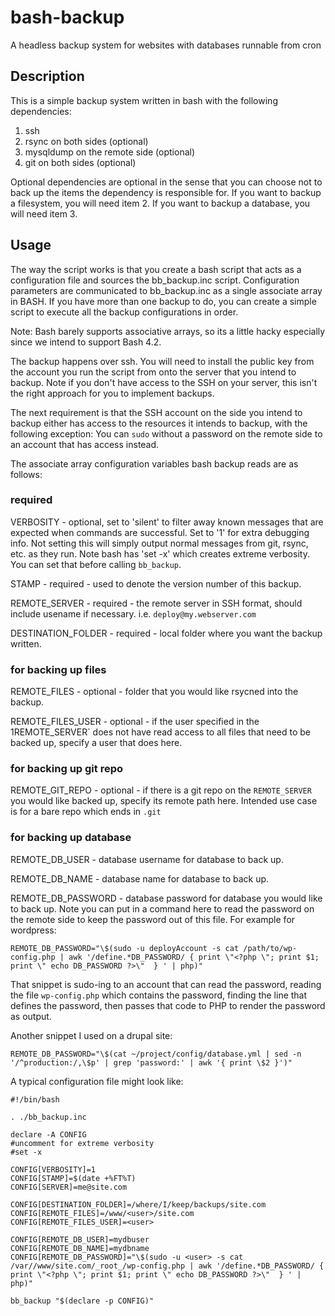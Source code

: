 # bash-backup
A headless backup system for websites with databases runnable from cron

## Description

This is a simple backup system written in bash with the following dependencies:
1. ssh
2. rsync on both sides (optional)
3. mysqldump on the remote side (optional)
4. git on both sides (optional)

Optional dependencies are optional in the sense that you can choose
not to back up the items the dependency is responsible for.  If you
want to backup a filesystem, you will need item 2.  If you want to
backup a database, you will need item 3.

## Usage

The way the script works is that you create a bash script that acts as
a configuration file and sources the bb_backup.inc script.
Configuration parameters are communicated to bb_backup.inc as a single
associate array in BASH.  If you have more than one backup to do, you
can create a simple script to execute all the backup configurations in
order.

Note: Bash barely supports associative arrays, so its a little hacky
especially since we intend to support Bash 4.2.

The backup happens over ssh.  You will need to install the public key
from the account you run the script from onto the server that you
intend to backup.  Note if you don't have access to the SSH on your
server, this isn't the right approach for you to implement backups.

The next requirement is that the SSH account on the side you intend to
backup either has access to the resources it intends to backup, with
the following exception: You can `sudo` without a password on the
remote side to an account that has access instead.

The associate array configuration variables bash backup reads are as follows:

### required

VERBOSITY - optional, set to 'silent' to filter away known messages
that are expected when commands are successful.  Set to '1' for extra
debugging info.  Not setting this will simply output normal messages
from git, rsync, etc. as they run.  Note bash has 'set -x' which
creates extreme verbosity.  You can set that before calling
`bb_backup`.

STAMP - required - used to denote the version number of this backup.

REMOTE_SERVER - required - the remote server in SSH format, should
include usename if necessary. i.e.  `deploy@my.webserver.com`

DESTINATION_FOLDER - required - local folder where you want the backup written.

### for backing up files

REMOTE_FILES - optional - folder that you would like rsycned into the backup.

REMOTE_FILES_USER - optional - if the user specified in the
1REMOTE_SERVER` does not have read access to all files that need to
be backed up, specify a user that does here.

### for backing up git repo

REMOTE_GIT_REPO - optional - if there is a git repo on the
`REMOTE_SERVER` you would like backed up, specify its remote path
here.  Intended use case is for a bare repo which ends in `.git`

### for backing up database

REMOTE_DB_USER - database username for database to back up.

REMOTE_DB_NAME - database name for database to back up.

REMOTE_DB_PASSWORD - database password for database you would like
to back up.  Note you can put in a command here to read the password
on the remote side to keep the password out of this file.  For example
for wordpress:
```
REMOTE_DB_PASSWORD="\$(sudo -u deployAccount -s cat /path/to/wp-config.php | awk '/define.*DB_PASSWORD/ { print \"<?php \"; print $1; print \" echo DB_PASSWORD ?>\"  } ' | php)"

```
That snippet is sudo-ing to an account that can read the password,
reading the file `wp-config.php` which contains the password, finding
the line that defines the password, then passes that code to PHP to
render the password as output.

Another snippet I used on a drupal site:
```
REMOTE_DB_PASSWORD="\$(cat ~/project/config/database.yml | sed -n '/^production:/,\$p' | grep 'password:' | awk '{ print \$2 }')"
```

A typical configuration file might look like:
```
#!/bin/bash

. ./bb_backup.inc

declare -A CONFIG
#uncomment for extreme verbosity
#set -x

CONFIG[VERBOSITY]=1
CONFIG[STAMP]=$(date +%FT%T)
CONFIG[SERVER]=me@site.com

CONFIG[DESTINATION_FOLDER]=/where/I/keep/backups/site.com
CONFIG[REMOTE_FILES]=/www/<user>/site.com
CONFIG[REMOTE_FILES_USER]=<user>

CONFIG[REMOTE_DB_USER]=mydbuser
CONFIG[REMOTE_DB_NAME]=mydbname
CONFIG[REMOTE_DB_PASSWORD]="\$(sudo -u <user> -s cat /var//www/site.com/_root_/wp-config.php | awk '/define.*DB_PASSWORD/ { print \"<?php \"; print $1; print \" echo DB_PASSWORD ?>\"  } ' | php)"

bb_backup "$(declare -p CONFIG)"
```